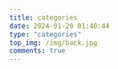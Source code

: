 ```yaml
---
title: categories
date: 2024-01-20 01:40:44
type: "categories"
top_img: /img/back.jpg 
comments: true
---
```

